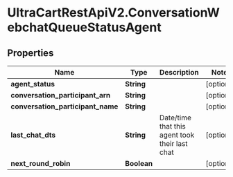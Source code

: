 # UltraCartRestApiV2.ConversationWebchatQueueStatusAgent

## Properties

Name | Type | Description | Notes
------------ | ------------- | ------------- | -------------
**agent_status** | **String** |  | [optional] 
**conversation_participant_arn** | **String** |  | [optional] 
**conversation_participant_name** | **String** |  | [optional] 
**last_chat_dts** | **String** | Date/time that this agent took their last chat | [optional] 
**next_round_robin** | **Boolean** |  | [optional] 


